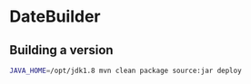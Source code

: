 # DateBuilder

## Building a version
```sh
JAVA_HOME=/opt/jdk1.8 mvn clean package source:jar deploy
```